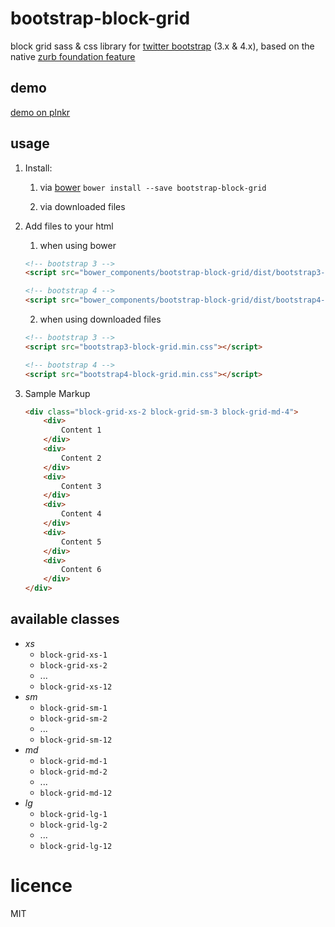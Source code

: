# bootstrap-block-grid
block grid sass & css library for [twitter bootstrap](https://github.com/twbs/bootstrap) (3.x & 4.x), based on the native [zurb foundation feature](http://foundation.zurb.com/sites/docs/v/5.5.3/components/block_grid.html)

## demo
[demo on plnkr](http://plnkr.co/edit/qkyOlC?p=preview)

## usage

1. Install:
    1. via [bower](http://bower.io/)
        `bower install --save bootstrap-block-grid`

    2. via downloaded files

2. Add files to your html
    1. when using bower
    ```html
    <!-- bootstrap 3 -->
    <script src="bower_components/bootstrap-block-grid/dist/bootstrap3-block-grid.min.css"></script>

    <!-- bootstrap 4 -->
    <script src="bower_components/bootstrap-block-grid/dist/bootstrap4-block-grid.min.css"></script>
    ```

    2. when using downloaded files
    ```html
    <!-- bootstrap 3 -->
    <script src="bootstrap3-block-grid.min.css"></script>

    <!-- bootstrap 4 -->
    <script src="bootstrap4-block-grid.min.css"></script>
    ```

3. Sample Markup

    ```html
    <div class="block-grid-xs-2 block-grid-sm-3 block-grid-md-4">
        <div>
            Content 1
        </div>
        <div>
            Content 2
        </div>
        <div>
            Content 3
        </div>
        <div>
            Content 4
        </div>
        <div>
            Content 5
        </div>
        <div>
            Content 6
        </div>
    </div>
    ```

## available classes

- *xs*
    - `block-grid-xs-1`
    - `block-grid-xs-2`
    - ...
    - `block-grid-xs-12`
- *sm*
    - `block-grid-sm-1`
    - `block-grid-sm-2`
    - ...
    - `block-grid-sm-12`
- *md*
    - `block-grid-md-1`
    - `block-grid-md-2`
    - ...
    - `block-grid-md-12`
- *lg*
    - `block-grid-lg-1`
    - `block-grid-lg-2`
    - ...
    - `block-grid-lg-12`


# licence
MIT
